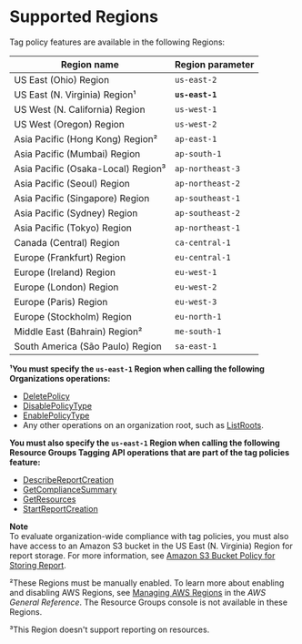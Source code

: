 # Supported Regions<a name="tag-policies-regions"></a>

Tag policy features are available in the following Regions: 


| Region name | Region parameter | 
| --- | --- | 
|  US East \(Ohio\) Region  |  `us-east-2`  | 
| US East \(N\. Virginia\) Region¹ |  **`us-east-1`**  | 
|  US West \(N\. California\) Region  |  `us-west-1`  | 
|  US West \(Oregon\) Region  |  `us-west-2`  | 
|  Asia Pacific \(Hong Kong\) Region²  |  `ap-east-1`  | 
|  Asia Pacific \(Mumbai\) Region  |  `ap-south-1`  | 
|  Asia Pacific \(Osaka\-Local\) Region³  |  `ap-northeast-3`  | 
|  Asia Pacific \(Seoul\) Region  |  `ap-northeast-2`  | 
|  Asia Pacific \(Singapore\) Region  |  `ap-southeast-1`  | 
|  Asia Pacific \(Sydney\) Region  |  `ap-southeast-2`  | 
|  Asia Pacific \(Tokyo\) Region  |  `ap-northeast-1`  | 
|  Canada \(Central\) Region  |  `ca-central-1`  | 
|  Europe \(Frankfurt\) Region  |  `eu-central-1`  | 
|  Europe \(Ireland\) Region  |  `eu-west-1`  | 
|  Europe \(London\) Region  |  `eu-west-2`  | 
|  Europe \(Paris\) Region  |  `eu-west-3`  | 
|  Europe \(Stockholm\) Region  |  `eu-north-1`  | 
|  Middle East \(Bahrain\) Region²  |  `me-south-1`  | 
|  South America \(São Paulo\) Region  |  `sa-east-1`  | 

**¹You must specify the `us-east-1` Region when calling the following Organizations operations:**
+ [DeletePolicy](https://docs.aws.amazon.com/organizations/latest/APIReference/API_DeletePolicy.html)
+ [DisablePolicyType](https://docs.aws.amazon.com/organizations/latest/APIReference/API_DisablePolicyType.html)
+ [EnablePolicyType](https://docs.aws.amazon.com/organizations/latest/APIReference/API_EnablePolicyType.html)
+ Any other operations on an organization root, such as [ListRoots](https://docs.aws.amazon.com/organizations/latest/APIReference/API_ListRoots.html)\.

**You must also specify the `us-east-1` Region when calling the following Resource Groups Tagging API operations that are part of the tag policies feature:**
+ [DescribeReportCreation](https://docs.aws.amazon.com/resourcegroupstagging/latest/APIReference/API_DescribeReportCreation.html)
+ [GetComplianceSummary](https://docs.aws.amazon.com/resourcegroupstagging/latest/APIReference/API_GetComplianceSummary.html)
+ [GetResources](https://docs.aws.amazon.com/resourcegroupstagging/latest/APIReference/API_GetResources.html)
+ [StartReportCreation](https://docs.aws.amazon.com/resourcegroupstagging/latest/APIReference/API_StartReportCreation.html)

**Note**  
To evaluate organization\-wide compliance with tag policies, you must also have access to an Amazon S3 bucket in the US East \(N\. Virginia\) Region for report storage\. For more information, see [Amazon S3 Bucket Policy for Storing Report](https://docs.aws.amazon.com/ARG/latest/userguide/tag-policies-prereqs.html#bucket-policy)\.

²These Regions must be manually enabled\. To learn more about enabling and disabling AWS Regions, see [Managing AWS Regions](https://docs.aws.amazon.com/general/latest/gr/rande-manage.html) in the *AWS General Reference*\. The Resource Groups console is not available in these Regions\.

³This Region doesn't support reporting on resources\.